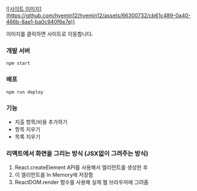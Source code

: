 

<a href="https://hyemin12.github.io/react-budget-calcultor/" target="_blank">
![사이트 이미지](https://github.com/hyemin12/hyemin12/assets/66300732/cb61c489-0a40-466b-8ae1-ba0c940f6e7e)]
</a>

이미지를 클릭하면 사이트로 이동합니다.

### 개발 서버

`npm start`

### 배포

`npm run deploy`

### 기능

- 지출 항목/비용 추가하기
- 항목 지우기
- 목록 지우기

### 리액트에서 화면을 그리는 방식 (JSX없이 그려주는 방식)

1. React.createElement API를 사용해서 엘리먼트를 생성한 후
2. 이 엘리먼트를 In Memory에 저장함
3. ReactDOM.render 함수를 사용해 실제 웹 브라우저에 그려줌
